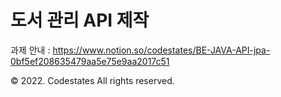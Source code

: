# 도서 관리 API 제작

과제 안내 : https://www.notion.so/codestates/BE-JAVA-API-jpa-0bf5ef208635479aa5e75e9aa2017c51

© 2022. Codestates All rights reserved.
